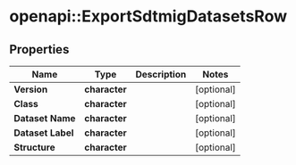 # openapi::ExportSdtmigDatasetsRow


## Properties
Name | Type | Description | Notes
------------ | ------------- | ------------- | -------------
**Version** | **character** |  | [optional] 
**Class** | **character** |  | [optional] 
**Dataset Name** | **character** |  | [optional] 
**Dataset Label** | **character** |  | [optional] 
**Structure** | **character** |  | [optional] 


